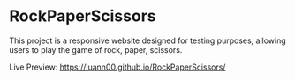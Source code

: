 # RockPaperScissors

This project is a responsive website designed for testing purposes, allowing users to play the game of rock, paper, scissors.

Live Preview: https://luann00.github.io/RockPaperScissors/
